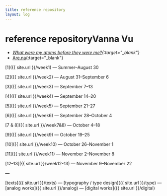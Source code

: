 ```yaml
---
title: reference repository
layout: log
---
```


# <span id="title">reference repository</span><span id="date">Vanna Vu</span>

>
- *[What were my atoms before they were me?](https://www.theguardian.com/theguardian/2011/sep/27/where-were-my-atoms){:target="_blank"}*
- [Are.na](https://www.are.na/vanna-vu/index){:target="_blank"}  

[1]({{ site.url }}/week1) — Summer–August 30

[2]({{ site.url }}/week2) — August 31–September 6

[3]({{ site.url }}/week3) — September 7–13

[4]({{ site.url }}/week4) — September 14–20

[5]({{ site.url }}/week5) — September 21–27

[6]({{ site.url }}/week6) — September 28–October 4

[7 & 8]({{ site.url }}/week7&8) — October 4–18

[9]({{ site.url }}/week9) — October 19–25

[10]({{ site.url }}/week10) — October 26–November 1

[11]({{ site.url }}/week11) — November 2–November 8

[12–13]({{ site.url }}/week12-13) — November 9–November 22

**—**

[texts]({{ site.url }}/texts) — [typography / type design]({{ site.url }}/type) — [analog works]({{ site.url }}/analog) — [digital works]({{ site.url }}/digital)
